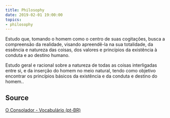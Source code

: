 ```yaml
---
title: Philosophy
date: 2019-02-01 19:00:00
topics:
- philosophy
---
```


Estudo que, tomando o homem como o centro de suas cogitações, busca a
compreensão da realidade, visando apreendê-la na sua totalidade, da essência e
natureza das coisas, dos valores e princípios da existência à conduta e ao
destino humano.

Estudo geral e racional sobre a natureza de todas as coisas interligadas entre
si, e da inserção do homem no meio natural, tendo como objetivo encontrar os
princípios básicos da existência e da conduta e destino do homem..

## Source
[O Consolador - Vocabulário (pt-BR)](http://www.oconsolador.com.br/linkfixo/vocabulario/principal.html)


